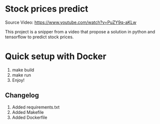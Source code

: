 # Stock prices predict

Source Video: https://www.youtube.com/watch?v=PuZY9q-aKLw

This project is a snipper from a video that propose a solution in python and tensorflow to predict stock prices.

# Quick setup with Docker

1. make build
2. make run
3. Enjoy!



## Changelog

1. Added requirements.txt
2. Added Makefile
3. Added Dockerfile